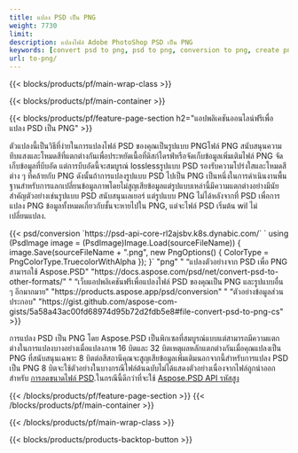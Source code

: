 ```yaml
---
title: แปลง PSD เป็น PNG
weight: 7730
limit: 
description: แปลงไฟล์ Adobe PhotoShop PSD เป็น PNG
keywords: [convert psd to png, psd to png, conversion to png, create png from psd, print psd as png]
url: to-png/
---
```


{{< blocks/products/pf/main-wrap-class >}}

{{< blocks/products/pf/main-container >}}

{{< blocks/products/pf/feature-page-section h2="แอปพลิเคชันออนไลน์ฟรีเพื่อแปลง PSD เป็น PNG" >}}
<p>ตัวแปลงนี้เป็นวิธีที่ง่ายในการแปลงไฟล์ PSD ของคุณเป็นรูปแบบ PNGไฟล์ PNG สนับสนุนความทึบแสงและโหมดสีที่แตกต่างกันเพื่อประหยัดเนื้อที่ดิสก์ไดรฟ์หรือจัดเก็บข้อมูลเพิ่มเติมไฟล์ PNG จัดเก็บข้อมูลที่บีบอัด แต่การบีบอัดนี้จะสมบูรณ์ losslessรูปแบบ PSD รองรับความโปร่งใสและโหมดสีต่าง ๆ ที่คล้ายกับ PNG ดังนั้นถ้าการแปลงรูปแบบ PSD ไปเป็น PNG เป็นหนึ่งในการดำเนินงานพื้นฐานสำหรับการแลกเปลี่ยนข้อมูลภาพโดยไม่สูญเสียข้อมูลแต่รูปแบบเหล่านี้มีความแตกต่างอย่างมีนัยสำคัญตัวอย่างเช่นรูปแบบ PSD สนับสนุนเลเยอร์ แต่รูปแบบ PNG ไม่ได้หลังจากที่ PSD เพื่อการแปลง PNG ข้อมูลทั้งหมดเกี่ยวกับชั้นจะหายไปใน PNG, แต่จะไฟล์ PSD เริ่มต้น wil ไม่เปลี่ยนแปลง.</p>
{{< psd/conversion `https://psd-api-core-rl2ajsbv.k8s.dynabic.com/` 
`    using (PsdImage image = (PsdImage)Image.Load(sourceFileName))
    {
        image.Save(sourceFileName + ".png",  new PngOptions() {  ColorType = PngColorType.TruecolorWithAlpha });
    }` 
	"png" "
“แปลงตัวอย่างจาก PSD เพื่อ PNG สามารถใช้ Aspose.PSD"  "https://docs.aspose.com/psd/net/convert-psd-to-other-formats/" "
“เว็บแอปพลิเคชันฟรีเพื่อแปลงไฟล์ PSD ของคุณเป็น PNG และรูปแบบอื่น ๆ อีกมากมาย" "https://products.aspose.app/psd/conversion" "
“ตัวอย่างข้อมูลส่วนประกอบ" "https://gist.github.com/aspose-com-gists/5a58a43ac00fd68974d95b72d2fdb5e8#file-convert-psd-to-png-cs" >}}
<p>การแปลง PSD เป็น PNG โดย Aspose.PSD เป็นพิกเซลที่สมบูรณ์แบบแต่สามารถมีความแตกต่างในการแปลงบางอย่างเมื่อแปลงภาพ 16 บิตและ 32 บิตเหตุผลหลักแตกต่างกันเมื่อคุณแปลงเป็น PNG ที่สนับสนุนเฉพาะ 8 บิตต่อสีสถานีคุณจะสูญเสียข้อมูลเพิ่มเติมนอกจากนี้สำหรับการแปลง PSD เป็น PNG 8 บิตจะใช้ตัวอย่างในบางกรณีไฟล์ต้นฉบับไม่ได้แสดงตัวอย่างเนื่องจากไฟล์ถูกนำออกสำหรับ <a href="/psd/reduce-size">การลดขนาดไฟล์ PSD</a>.ในกรณีนี้ดีกว่าที่จะใช้ <a href="/psd">Aspose.PSD API รหัสสูง</a></p>
{{< /blocks/products/pf/feature-page-section >}}
{{< /blocks/products/pf/main-container >}}


{{< /blocks/products/pf/main-wrap-class >}}

{{< blocks/products/products-backtop-button >}}
